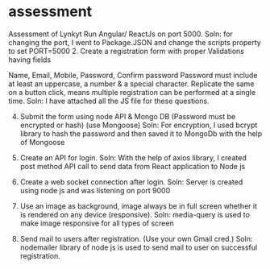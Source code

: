 # assessment
Assessment of Lynkyt 
Run Angular/ ReactJs on port 5000.
Soln: for changing the port,  I went to Package.JSON and change the scripts property to set PORT=5000
2. Create a registration form with proper Validations having fields

Name, Email, Mobile, Password, Confirm password
Password must include at least an uppercase, a number & a special character.
Replicate the same on a button click, means multiple registration can be performed
at a single time.
Soln: I have attached all the JS file for these questions.
 
4. Submit the form using node API & Mongo DB (Password must be encrypted or hash)
(use Mongoose)
Soln: For encryption, I used bcrypt library to hash the password and then saved it to MongoDb with the help of Mongoose

5. Create an API for login.
Soln: With the help of axios library, I created post method API call to send data from React application to Node js

6. Create a web socket connection after login.
Soln: Server is created using node js and was listening on port 9000

7. Use an image as background, image always be in full screen whether it is rendered
on any device (responsive).
Soln: media-query is used to make image responsive for all types of screen

8. Send mail to users after registration. (Use your own Gmail cred.)
Soln: nodemailer library of node js is used to send mail to user on successful registration.
